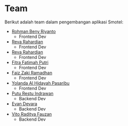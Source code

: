# Team

Berikut adalah team dalam pengembangan aplikasi Smotel:

* [Rohman Beny Riyanto](https://github.com/RohmanBenyRiyanto)
  * Frontend Dev
* [Reva Rahardian](https://github.com/Rahardians)
  * Frontend Dev
* [Reva Rahardian](https://github.com/Rahardians)
  * Frontend Dev
* [Fitra Fatimah Putri](https://github.com/fitrafputri)
  * Frontend Dev
* [Faiz Zaki Ramadhan](https://github.com/faizzaki14)
  * Frontend Dev
* [Yolanda Al Hidayah Pasaribu](https://github.com/yolandapasaribu)
  * Frontend Dev
* [Putu Restu Indrawan](https://github.com/restuindrawan)
  * Backend Dev
* [Evan Devara](https://github.com/Evan-Devara)
  * Backend Dev
* [Vito Raditya Fauzan](https://github.com/vitoradityafauzan)
  * Backend Dev
